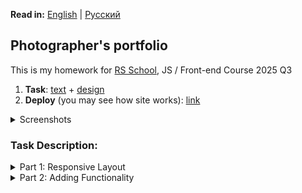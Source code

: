 **Read in:** [English](README_en.md) | [Русский](README.md)

## Photographer's portfolio
This is my homework for [RS School](https://rs.school/), JS / Front-end Course 2025 Q3

1. **Task**: [text](https://github.com/rolling-scopes-school/tasks/blob/master/stage1/tasks/portfolio/portfolio-part-1.md) + [design](https://www.figma.com/design/iFsApEUsf6tPwXas56gOiT/Portfolio?node-id=26-1637&t=L9uya9x6r8IlKFzP-0)
2. **Deploy** (you may see how site works): [link](https://rolling-scopes-school.github.io/thefoxtale-JSFE2025Q3/portfolio/)

<details>
<summary>Screenshots</summary>

![Main](assets/screenshots/main.jpg)
![Medium](assets/screenshots/medium.jpg)
![Small](assets/screenshots/small.jpg)
</details>

### Task Description:

<details>
<summary>Part 1: Responsive Layout</summary>

1. The layout of the page sections matches the design at a screen width of 1440px and above: <b>+40</b>
    - [x] header: <b>+4</b>
    - [x] Hero section: <b>+4</b>
    - [x] About section: <b>+4</b>
    - [x] Portfolio section: <b>+4</b>
    - [x] Price section: <b>+4</b>
    - [x] FAQ section: <b>+4</b>
    - [x] footer: <b>+4</b>
    - [x] When scaling the browser page (<100%) or increasing the page width (>1440px), the layout of the page (except slider's content) is centered rather than shifted to the side and not stretched across the entire width: <b>+6</b>
    - [x] The background sections' color stretches across the entire width of the screen: <b>+6</b>


2. The layout of the page sections matches the design at a screen width of 768px: <b>+28</b>
    - [x] header: <b>+4</b>
    - [x] Hero section: <b>+4</b>
    - [x] About section: <b>+4</b>
    - [x] Portfolio section: <b>+4</b>
    - [x] Price section: <b>+4</b>
    - [x] FAQ section: <b>+4</b>
    - [x] footer: <b>+4</b>


3. The layout of the page sections matches the design at a screen width of 380px: <b>+28</b>
    - [x] header: <b>+4</b>
    - [x] Hero section: <b>+4</b>
    - [x] About section: <b>+4</b>
    - [x] Portfolio section: <b>+4</b>
    - [x] Price section: <b>+4</b>
    - [x] FAQ section: <b>+4</b>
    - [x] footer: <b>+4</b>


4. At any width between 1440px and 380px, no horizontal scrollbar appears. All page content displays exactly as intended by the design — nothing is cropped, removed, or shifted: <b>+12</b>
    - [x] no horizontal scroll bar between 1440px and 768px widths: <b>+6</b>
    - [x] no horizontal scroll bar between 768px and 380px widths: <b>+6</b>


5. During smooth resizing of the browser window from 1440px to 380px, the layout occupies the full width of the window (including specified margins), elements adjust their sizes and positions appropriately without full scaling, no elements overlap, and images maintain their correct aspect ratios:
    - [x] <b>+8</b>


6. At screen widths of 768px, the menu and navigation links in header are concealed, and a burger menu icon is displayed:
    - [x] <b>+4</b> (Note: Activation of the burger menu icon is not evaluated at this stage.)


7. Interactivity: <b>+26</b>
    - [x] Smooth scrolling with anchor links: <b>+4</b>
    - [x] Interactivity of the links and buttons is implemented according to the Figma layout. Interactivity includes not only changing cursor's appearance, for example, using the cursor: pointer property, but also the use of other visual effects, such as changing the background color or font color, following the Styleguide in the Figma layout. If the interactivity is not specified in the Styleguide, cursor: pointer property is enough: <b>+4</b>
    - [x] Each Package-card in the Packages & Pricing section is interactive (color for border and button) when hovering over any area of the card: <b>+6</b>
    - [x] Each accordion's header in the FAQ section is interactive (color for name and "plus" sign) when hovering over any area of the header, except content of this accordion: <b>+6</b> (Note: Opening/closing of accordion sections is not evaluated at this stage.)
    - [x] Mandatory requirement for interactivity: smooth change in the appearance of an element on hover, without affecting adjacent elements: <b>+2</b>
    - [x] Hover effects are active on desktop devices (as per the Desktop device type in DevTools) and are disabled for mobile devices (as per the Mobile device type in DevTools): <b>+4</b>


8. Checking validation of the page: <b>+14</b>
    - [x] The layout for the page is validated and error-free according to the W3C Validator (https://validator.w3.org/): <b>+6</b>
        - Valid markup of checked page corresponds to the message "Document checking completed. No errors or warnings to show." In this case, you assigns the full points for the checked page (+6).
        - If there are warnings but no errors, you assigns half of the points (+3) for the checked page
    - [x] Favicon is added to the page: <b>+4</b>
    - [x] Only one h1 on the page: <b>+4</b>
</details>

<details>
<summary>Part 2: Adding Functionality</summary>

1. Implementation of the burger menu: +40
    - [x] At 768px and below, the navigation panel hides, and a burger icon appears: +4
    - [x] The burger icon is created using HTML and CSS without the use of images/svg: +4
    - [x] When clicking the burger icon, the burger menu slides out from the right, and the burger icon smoothly transforms into a cross: +4
    - [x] The burger menu occupies the entire available screen area below the <header> block: +4
    - [x] The placement and sizes of elements in the burger menu correspond to the layout (horizontal and vertical centering of menu items): +4
    - [x] When clicking the cross, the burger menu smoothly hides, moving to the right of the screen, and the cross smoothly transforms into a burger icon: +4
    - [x] When clicking on any link in the menu, the burger menu smoothly hides to the right, and the cross smoothly transforms into a burger icon: +4
    - [x] Links scroll smoothly to their anchor points: +4
    - [x] The page behind the open menu does not scroll. After closing the menu, scrolling works again: +4
    - [x] Above 768px, both the burger icon and menu are hidden, and the standard navigation panel is shown: +4


2. Implementation of the Slider: +40
    - [x] By default, the slider track must be horizontally centered on the page: +4
    - [x] On desktop, slider scrolling is activated by hovering the cursor over the left or right area: +8
    - [x] On desktop, the active area for scrolling the slider is ~30% of the screen width on each side: +8
    - [x] On desktop, the remaining area in the center is inactive: +4
    - [x] On mobile, the slider is scrolled by swiping with a finger: +8
    - [x] The slider's end positions are aligned with the page content on either side. Scrolling is locked beyond these points: +8


3. Implementation of the accordions in the FAQ section: +24
    - [x] By default, the first accordion is open: +4
    - [x] You can open or close the accordion by clicking anywhere on its header: +4
    - [x] Only one accordion can be open at a time (opening a new one closes the previous): +8
    - [x] Accordion state persists after page reload: +8


4. Implementation of the modals: +22
    - [x] A modal opens when you click any "BOOK NOW" button in the cards within the Packages & Pricing section: +6
    - [x] The part of the page outside the Modal is darkened: +4
    - [x] When the Modal is open, the vertical scroll of the page becomes inactive; when closed, it becomes active again: +4
    - [x] Clicking both outside the modal and on the close button closes it: +4
    - [x] The Modal is centered on both axes, sizes of modal elements and their layout match the design: +4


5. Implementation of the scroll down button: +4
    - [x] When the button is clicked, the page scrolls to About section: +4
</details>

